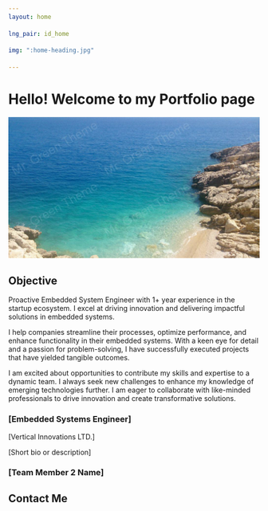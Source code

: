 ```yaml
---
layout: home

lng_pair: id_home

img: ":home-heading.jpg"

---
```


# Hello! Welcome to my Portfolio page

![Home Image](/assets/img/home/home-heading.jpg)

## Objective

Proactive Embedded System Engineer with 1+ year experience in the startup ecosystem. I excel at driving innovation and delivering impactful solutions in embedded systems. 

I help companies streamline their processes, optimize performance, and enhance functionality in their embedded systems. With a keen eye for detail and a passion for problem-solving, I have successfully executed projects that have yielded tangible outcomes. 

I am excited about opportunities to contribute my skills and expertise to a dynamic team. I always seek new challenges to enhance my knowledge of emerging technologies further. I am eager to collaborate with like-minded professionals to drive innovation and create transformative solutions.


### [Embedded Systems Engineer]

[Vertical Innovations LTD.]

[Short bio or description]

### [Team Member 2 Name]

## Contact Me

